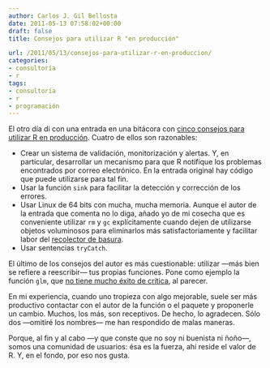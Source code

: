 ```yaml
---
author: Carlos J. Gil Bellosta
date: 2011-05-13 07:58:02+00:00
draft: false
title: Consejos para utilizar R "en producción"

url: /2011/05/13/consejos-para-utilizar-r-en-produccion/
categories:
- consultoría
- r
tags:
- consultoría
- r
- programación
---
```


El otro día di con una entrada en una bitácora con [cinco consejos para utilizar R en producción](http://erehweb.wordpress.com/2011/02/02/r-in-production-systems/). Cuatro de ellos son razonables:



* Crear un sistema de validación, monitorización y alertas. Y, en particular, desarrollar un mecanismo para que R notifique los problemas encontrados por correo electrónico. En la entrada original hay código que puede utilizarse para tal fin.
* Usar la función `sink` para facilitar la detección y corrección de los errores.
* Usar Linux de 64 bits con mucha, mucha memoria. Aunque el autor de la entrada que comenta no lo diga, añado yo de mi cosecha que es conveniente utilizar `rm` y `gc` explícitamente cuando dejen de utilizarse objetos voluminosos para eliminarlos más satisfactoriamente y facilitar labor del [recolector de basura](http://es.wikipedia.org/wiki/Recolector_de_basura).
* Usar sentencias `tryCatch`.

El último de los consejos del autor es más cuestionable: utilizar —más bien se refiere a reescribir— tus propias funciones. Pone como ejemplo la función `glm`, que [no tiene mucho éxito de crítica](http://www.stat.columbia.edu/~cook/movabletype/archives/2010/09/the_future_of_r.html), al parecer.

En mi experiencia, cuando uno tropieza con algo mejorable, suele ser más productivo contactar con el autor de la función o el paquete y proponerle un cambio. Muchos, los más, son receptivos. De hecho, lo agradecen. Sólo dos —omitiré los nombres— me han respondido de malas maneras.

Porque, al fin y al cabo —y que conste que no soy ni buenista ni ñoño—, somos una comunidad de usuarios: ésa es la fuerza, ahí reside el valor de R. Y, en el fondo, por eso nos gusta.
